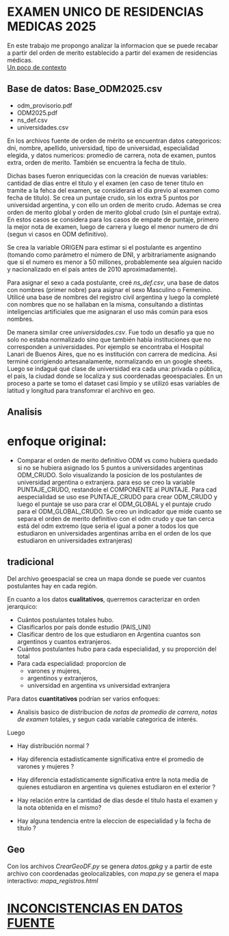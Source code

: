 
# EXAMEN UNICO DE RESIDENCIAS MEDICAS 2025
En este trabajo me propongo analizar la informacion que se puede recabar a partir del orden de merito establecido a partir del examen de residencias médicas. <br>
[Un poco de contexto](https://docs.google.com/document/d/1e26gSZ5d6f15_OUe8-Te_XGt8p-8-QilXmxNJ96a44c/edit?usp=sharing)

## Base de datos: Base_ODM2025.csv

- odm_provisorio.pdf
- ODM2025.pdf
- ns_def.csv 
- universidades.csv 

En los archivos fuente de orden de mérito se encuentran datos categoricos: dni, nombre, apellido, universidad, tipo de universidad, especialidad elegida, y datos numericos: promedio de carrera, nota de examen, puntos extra, orden de merito. También se encuentra la fecha de titulo.

Dichas bases fueron enriquecidas con la creación de nuevas variables: cantidad de dias entre el titulo y el examen (en caso de tener titulo en tramite a la fehca del examen, se considerará el dia previo al examen como fecha de titulo). Se crea un puntaje crudo, sin los extra 5 puntos por universidad argentina, y con ello un orden de merito crudo. Ademas se crea orden de merito global y orden de merito global crudo (sin el puntaje extra). En estos casos se considera para los casos de empate de puntaje, primero la mejor nota de examen, luego de carrera y luego el menor numero de dni (segun vi casos en ODM definitivo).

Se crea la variable ORIGEN para estimar si el postulante es argentino (tomando como parámetro el número de DNI, y arbitrariamente asignando que si el numero es menor a 50 millones, probablemente sea alguien nacido y nacionalizado en el país antes de 2010 aproximadamente).

Para asignar el sexo a cada postulante, creé *ns_def.csv*, una base de datos con nombres (primer nobre) para asignar el sexo Masculino o Femenino. Utilicé una base de nombres del registro civil argentina y luego la completé con nombres que no se hallaban en la misma, consultando a distintas inteligencias artificiales que me asignaran el uso más común para esos nombres.

De manera similar cree *universidades.csv*. Fue todo un desafío ya que no solo no estaba normalizado sino que también había instituciones que no corresponden a universidades. Por ejemplo se encontraba el Hospital Lanari de Buenos Aires, que no es institución con carrera de medicina. Asi terminé corrigiendo artesanalamente, normalizando en un google sheets. Luego se indagué qué clase de universidad era cada una: privada o pública, el país, la ciudad donde se localiza y sus coordenadas geoespaciales. En un proceso a parte se tomo el dataset casi limpio y se utilizó esas variables de latitud y longitud para transfomrar el archivo en geo.


## Analisis

# enfoque original: 
- Comparar el orden de merito definitivo ODM vs como hubiera quedado si no se hubiera asignado los 5 puntos a universidades argentinas ODM_CRUDO. Solo visualizando la posicion de los postulantes de universidad argentina o extranjera. para eso se creo la variable PUNTAJE_CRUDO, restandole el COMPONENTE al PUNTAJE. Para cad aespecialidad se uso ese PUNTAJE_CRUDO para crear ODM_CRUDO y luego el puntaje se uso para crar el ODM_GLOBAL y el puntaje crudo para el ODM_GLOBAL_CRUDO.
Se creo un indicador que mide cuanto se separa el orden de merito definitivo con el odm crudo y que tan cerca está del odm extremo (que seria el igual a poner a todos los que estudiaron en universidades argentinas arriba en el orden de los que estudiaron en universidades extranjeras)

## tradicional
Del archivo geoespacial se crea un mapa donde se puede ver cuantos postulantes hay en cada región. 

En cuanto a los datos **cualitativos**, querremos caracterizar en orden jerarquico: 

- Cuántos postulantes totales hubo. 
- Clasificarlos por país donde estudio (PAIS_UNI)
- Clasificar dentro de los que estudiaron en Argentina cuantos son argentinos y cuantos extranjeros.
- Cuántos postulantes hubo para cada especialidad, y su proporción del total
- Para cada especialidad: proporcion de 
  + varones y mujeres, 
  + argentinos y extranjeros, 
  + universidad en argentina vs universidad extranjera 



Para datos **cuantitativos** podrían ser varios enfoques: 

- Analisis basico de distribucion de *notas de promedio de carrera*, *notas de examen* totales, y segun cada variable categorica de interés.

Luego
- Hay distribución normal ?
- Hay diferencia estadisticamente significativa entre el promedio de varones y mujeres ? 
- Hay diferencia estadísticamente significativa entre la nota media de quienes estudiaron en argentina vs quienes estudiaron en el exterior ?

- Hay relación entre la cantidad de días desde el titulo hasta el examen y la nota obtenida en el mismo? 
- Hay alguna tendencia entre la eleccion de especialidad y la fecha de título ?

## Geo
Con los archivos *CrearGeoDF.py* se genera *datos.gpkg* y a partir de este archivo con coordenadas geolocalizables, con *mapa.py* se genera el mapa interactivo: *mapa_registros.html*

# [INCONCISTENCIAS EN DATOS FUENTE](https://docs.google.com/document/d/1XMWdNzBpl-Tw5Lj3P3snbjPwlDUCqnMgbz2sC459_pA/edit?usp=sharing)

